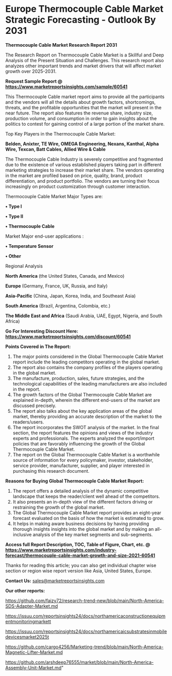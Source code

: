 # Europe Thermocouple Cable Market Strategic Forecasting - Outlook By 2031

<strong>Thermocouple Cable Market Research Report 2031</strong>

The Research Report on Thermocouple Cable Market is a Skillful and Deep Analysis of the Present Situation and Challenges. This research report also analyzes other important trends and market drivers that will affect market growth over 2025-2031.

<strong>Request Sample Report @ <a href=https://www.marketreportsinsights.com/sample/60541>https://www.marketreportsinsights.com/sample/60541</a></strong>

This Thermocouple Cable market report aims to provide all the participants and the vendors will all the details about growth factors, shortcomings, threats, and the profitable opportunities that the market will present in the near future. The report also features the revenue share, industry size, production volume, and consumption in order to gain insights about the politics to contest for gaining control of a large portion of the market share.

Top Key Players in the Thermocouple Cable Market:

<strong>Belden, Anixter, TE Wire, OMEGA Engineering, Nexans, Kanthal, Alpha Wire, Texcan, Batt Cables, Allied Wire & Cable</strong>

The Thermocouple Cable Industry is severely competitive and fragmented due to the existence of various established players taking part in different marketing strategies to increase their market share. The vendors operating in the market are profiled based on price, quality, brand, product differentiation, and product portfolio. The vendors are turning their focus increasingly on product customization through customer interaction.

Thermocouple Cable Market Major Types are:

<strong>• Type I

• Type II

• Thermocouple Cable</strong>

Market Major end-user applications :

<strong>• Temperature Sensor

• Other</strong>

Regional Analysis

</u><strong><b>North America</b></strong> (the United States, Canada, and Mexico)

<strong><b>Europe </b></strong>(Germany, France, UK, Russia, and Italy)

<strong><b>Asia-Pacific</b></strong> (China, Japan, Korea, India, and Southeast Asia)

<strong><b>South America</b></strong> (Brazil, Argentina, Colombia, etc.)

<strong><b>The Middle East and Africa</b></strong> (Saudi Arabia, UAE, Egypt, Nigeria, and South Africa)

<strong>Go For Interesting Discount Here: <a href=https://www.marketreportsinsights.com/discount/60541>https://www.marketreportsinsights.com/discount/60541</a></strong>

<strong>Points Covered in The Report:</strong>
<ol>
  <li>The major points considered in the Global Thermocouple Cable Market report include the leading competitors operating in the global market.</li>
  <li>The report also contains the company profiles of the players operating in the global market.</li>
  <li>The manufacture, production, sales, future strategies, and the technological capabilities of the leading manufacturers are also included in the report.</li>
  <li>The growth factors of the Global Thermocouple Cable Market are explained in-depth, wherein the different end-users of the market are discussed precisely.</li>
  <li>The report also talks about the key application areas of the global market, thereby providing an accurate description of the market to the readers/users.</li>
  <li>The report incorporates the SWOT analysis of the market. In the final section, the report features the opinions and views of the industry experts and professionals. The experts analyzed the export/import policies that are favorably influencing the growth of the Global Thermocouple Cable Market.</li>
  <li>The report on the Global Thermocouple Cable Market is a worthwhile source of information for every policymaker, investor, stakeholder, service provider, manufacturer, supplier, and player interested in purchasing this research document.</li>
</ol>
<strong>Reasons for Buying Global Thermocouple Cable Market Report:</strong>

<ol>
  <li>The report offers a detailed analysis of the dynamic competitive landscape that keeps the reader/client well ahead of the competitors.</li>
  <li>It also presents an in-depth view of the different factors driving or restraining the growth of the global market.</li>
  <li>The Global Thermocouple Cable Market report provides an eight-year forecast evaluated on the basis of how the market is estimated to grow.</li>
  <li>It helps in making aware business decisions by having providing thorough insights insights into the global market and by making an all-inclusive analysis of the key market segments and sub-segments.</li>
</ol>
<strong>Access full Report Description, TOC, Table of Figure, Chart, etc. @ <a href=https://www.marketreportsinsights.com/industry-forecast/thermocouple-cable-market-growth-and-size-2021-60541>https://www.marketreportsinsights.com/industry-forecast/thermocouple-cable-market-growth-and-size-2021-60541</a></strong>


Thanks for reading this article; you can also get individual chapter wise section or region wise report version like Asia, United States, Europe.

<strong>Contact Us:</strong>
sales@marketreportsinsights.com

<strong>Our other reports:</strong>

<a href=https://github.com/faizy72/research-trend-new/blob/main/North-America-SDS-Adapter-Market.md>https://github.com/faizy72/research-trend-new/blob/main/North-America-SDS-Adapter-Market.md</a>

<a href=https://issuu.com/reportsinsights24/docs/northamericaconstructionequipmentmonitoringmarkett>https://issuu.com/reportsinsights24/docs/northamericaconstructionequipmentmonitoringmarkett</a>

<a href=https://issuu.com/reportsinsights24/docs/northamericaicsubstratesinmobiledevicesmarket2025t>https://issuu.com/reportsinsights24/docs/northamericaicsubstratesinmobiledevicesmarket2025t</a>

<a href=https://github.com/cargo4256/Marketing-trend/blob/main/North-America-Magnetic-Lifter-Market.md>https://github.com/cargo4256/Marketing-trend/blob/main/North-America-Magnetic-Lifter-Market.md</a>

<a href=https://github.com/arshdeep76555/market/blob/main/North-America-Assembly-Unit-Market.md>https://github.com/arshdeep76555/market/blob/main/North-America-Assembly-Unit-Market.md</a>"
